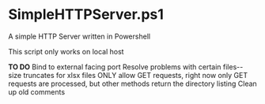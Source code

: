 # SimpleHTTPServer.ps1
A simple HTTP Server written in Powershell

This script only works on local host

**TO DO**
Bind to external facing port
Resolve problems with certain files-- size truncates for xlsx files
ONLY allow GET requests, right now only GET requests are processed, but other methods return the directory listing
Clean up old comments
